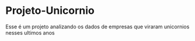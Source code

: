 # Projeto-Unicornio
Esse é um projeto analizando os dados de empresas que viraram unicornios nesses ultimos anos
